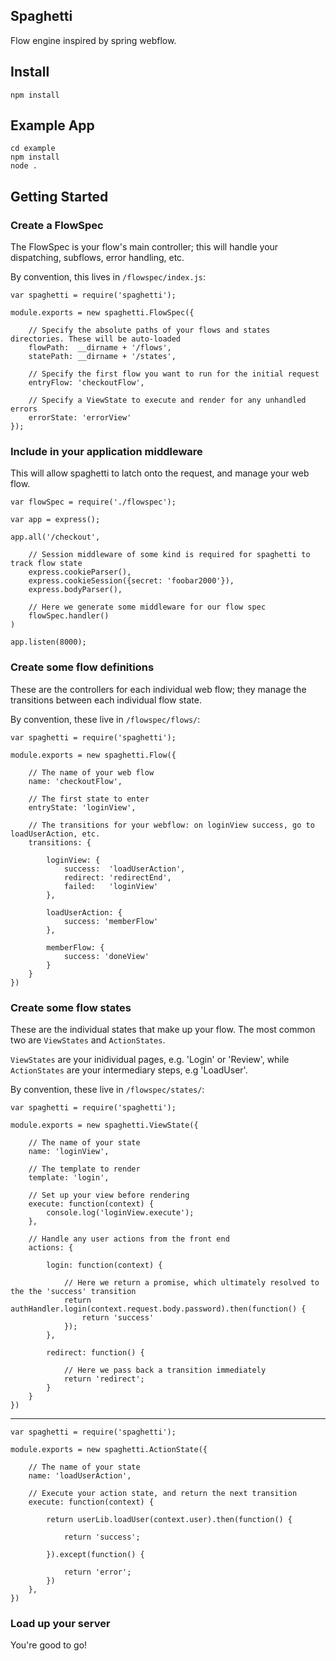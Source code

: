 Spaghetti
---------

Flow engine inspired by spring webflow.

Install
-------

    npm install
    
Example App
-----------

    cd example
	npm install
    node .
    
Getting Started
---------------

### Create a FlowSpec

The FlowSpec is your flow's main controller; this will handle your dispatching, subflows, error handling, etc.

By convention, this lives in `/flowspec/index.js`:

    var spaghetti = require('spaghetti');

    module.exports = new spaghetti.FlowSpec({
        
        // Specify the absolute paths of your flows and states directories. These will be auto-loaded
        flowPath:  __dirname + '/flows',
        statePath: __dirname + '/states',
        
        // Specify the first flow you want to run for the initial request
        entryFlow: 'checkoutFlow',
        
        // Specify a ViewState to execute and render for any unhandled errors
        errorState: 'errorView'
    });
    
    
### Include in your application middleware

This will allow spaghetti to latch onto the request, and manage your web flow.

    var flowSpec = require('./flowspec');
    
    var app = express();
    
    app.all('/checkout',
    
        // Session middleware of some kind is required for spaghetti to track flow state
        express.cookieParser(),	
        express.cookieSession({secret: 'foobar2000'}),
        express.bodyParser(),
        
        // Here we generate some middleware for our flow spec
        flowSpec.handler()
    )
    
    app.listen(8000);
    
    
### Create some flow definitions

These are the controllers for each individual web flow; they manage the transitions between each individual flow state.

By convention, these live in `/flowspec/flows/`:

    var spaghetti = require('spaghetti');

    module.exports = new spaghetti.Flow({
        
        // The name of your web flow
        name: 'checkoutFlow',
        
        // The first state to enter
        entryState: 'loginView',
        
        // The transitions for your webflow: on loginView success, go to loadUserAction, etc.
        transitions: {
            
            loginView: {
                success:  'loadUserAction',
                redirect: 'redirectEnd',
                failed:   'loginView'
            },
            
            loadUserAction: {
                success: 'memberFlow'
            },
            
            memberFlow: {
                success: 'doneView'
            }
        }
    })


### Create some flow states

These are the individual states that make up your flow. The most common two are `ViewStates` and `ActionStates`.

`ViewStates` are your inidividual pages, e.g. 'Login' or 'Review', while `ActionStates` are your intermediary steps, e.g 'LoadUser'.

By convention, these live in `/flowspec/states/`:

    var spaghetti = require('spaghetti');

    module.exports = new spaghetti.ViewState({
        
        // The name of your state
        name: 'loginView',
        
        // The template to render
        template: 'login',
        
        // Set up your view before rendering
        execute: function(context) {
            console.log('loginView.execute');
        },
        
        // Handle any user actions from the front end
        actions: {
            
            login: function(context) {
                
                // Here we return a promise, which ultimately resolved to the the 'success' transition
                return authHandler.login(context.request.body.password).then(function() {
                    return 'success'
                });
            },
            
            redirect: function() {
                
                // Here we pass back a transition immediately
                return 'redirect';
            }
        }
    })

-----

    var spaghetti = require('spaghetti');
    
    module.exports = new spaghetti.ActionState({
        
        // The name of your state
        name: 'loadUserAction',
        
        // Execute your action state, and return the next transition
        execute: function(context) {
            
            return userLib.loadUser(context.user).then(function() {
            
                return 'success';
                
            }).except(function() {
            
                return 'error';
            })
        },
    })
    
    
### Load up your server

You're good to go!
